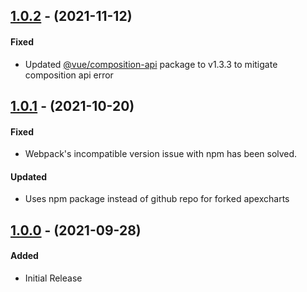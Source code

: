 ## [1.0.2](https://github.com/themeselection/materio-vuetify-vuejs-laravel-admin-template-free/releases/tag/v1.0.2) - (2021-11-12)

#### Fixed

- Updated [@vue/composition-api](https://github.com/vuejs/composition-api) package to v1.3.3 to mitigate composition api error

## [1.0.1](https://github.com/themeselection/materio-vuetify-vuejs-laravel-admin-template-free/releases/tag/v1.0.1) - (2021-10-20)

#### Fixed

- Webpack's incompatible version issue with npm has been solved.

#### Updated

- Uses npm package instead of github repo for forked apexcharts

## [1.0.0](https://github.com/themeselection/materio-vuetify-vuejs-laravel-admin-template-free/releases/tag/v1.0.0) - (2021-09-28)

#### Added

- Initial Release
